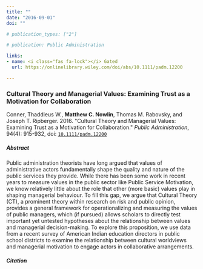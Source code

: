```yaml
---
title: ""
date: "2016-09-01"
doi: ""

# publication_types: ["2"]

# publication: Public Administration

links:
- name: <i class="fas fa-lock"></i> Gated 
  url: https://onlinelibrary.wiley.com/doi/abs/10.1111/padm.12200

---
```


### Cultural Theory and Managerial Values: Examining Trust as a Motivation for Collaboration

Conner, Thaddieus W., **Matthew C. Nowlin**, Thomas M. Rabovsky, and Joseph T. Ripberger. 2016.  "Cultural Theory and Managerial Values: Examining Trust as a Motivation for Collaboration." _Public Administration_, 94(4): 915-932, doi: <a href="https://onlinelibrary.wiley.com/doi/abs/10.1111/padm.12200" itemprop="url">`10.1111/padm.12200`</span></a> 

##### Abstract 
Public administration theorists have long argued that values of administrative actors fundamentally shape the quality and nature of the public services they provide. While there has been some work in recent years to measure values in the public sector like Public Service Motivation, we know relatively little about the role that other (more basic) values play in shaping managerial behaviour. To fill this gap, we argue that Cultural Theory (CT), a prominent theory within research on risk and public opinion, provides a general framework for operationalizing and measuring the values of public managers, which (if pursued) allows scholars to directly test important yet untested hypotheses about the relationship between values and managerial decision-making. To explore this proposition, we use data from a recent survey of American Indian education directors in public school districts to examine the relationship between cultural worldviews and managerial motivation to engage actors in collaborative arrangements.

##### Citation 

